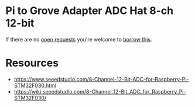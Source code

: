 # Pi to Grove Adapter ADC Hat 8-ch 12-bit
If there are no [open requests](../../../../issues?q=is%3Aissue+is%3Aopen+%22Pi+to+Grove+Adapter+ADC+Hat+8-ch+12-bit%22+in%3Atitle) you're welcome to [borrow this](../../../../issues/new?title=Borrow+request+for+Pi+to+Grove+Adapter+ADC+Hat+8-ch+12-bit&body=1+piece+of+%5Bthis%5D%28..%2Fblob%2Fmain%2F.%2FHardware%2FAdapters%2FPi_to_Grove_Adapter_ADC_Hat_8-ch_12-bit.md%29+for+~2+weeks.).

# Resources
- https://www.seeedstudio.com/8-Channel-12-Bit-ADC-for-Raspberry-Pi-STM32F030.html
- https://wiki.seeedstudio.com/8-Channel_12-Bit_ADC_for_Raspberry_Pi-STM32F030/
